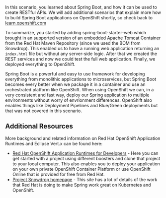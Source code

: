 In this scenario, you learned about Spring Boot, and how it can be used to create RESTful APIs. We will add additional scenarios that explain more how to build Spring Boot applications on OpenShift shortly, so check back to [learn.openshift.com](http://learn.openshift.com)

To summarize, you started by adding spring-boot-starter-web which brought in an supported version of an embedded Apache Tomcat Container from the Red Hat Maven Repository (since we used the BOM from Snowdrop). This enabled us to have a running web application returning an `index.html` file but without any server-side logic. After that we created the REST services and now we could test the full web application. Finally, we deployed everything to OpenShift. 

Spring Boot is a powerful and easy to use framework for developing everything from monolithic applications to microservices, but Spring Boot becomes every better when we package it in a container and use an orchestrated platform like OpenShift. When using OpenShift we can, in a very consistent and fast way, deploy our Spring application to multiple environments without worry of envrionment differences. OpenShift also enables things like Deployment Pipelines and Blue/Green deployments but that was not covered in this scenario.  

## Additional Resources

More background and related information on Red Hat OpenShift Application Runtimes and Eclipse Vert.x can be found here:

* [Red Hat OpenShift Application Runtimes for Developers](https://developers.redhat.com/rhoar) - Here you can get started with a project using different boosters and clone that project to your local computer. This also enables you to deploy your application on your own private OpenShift Container Platform or use OpenShift Online that is provided for free from Red Hat.
* [Project Snowdrop homepage](https://snowdrop.me/) - This site has a lot of details of the work that Red Hat is doing to make Spring work great on Kubernetes and OpenShift.


